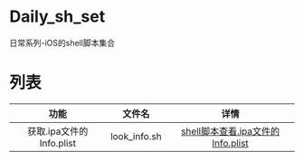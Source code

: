 # Daily_sh_set
日常系列-iOS的shell脚本集合

# 列表

|功能|文件名|详情|
|:-:|:-:|:-:|
|获取.ipa文件的Info.plist | look_info.sh |[shell脚本查看.ipa文件的Info.plist](https://ishepherdminer.github.io/2016/11/30/shell脚本查看-ipa文件的Info-plist/)|


